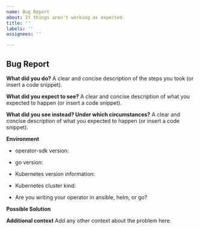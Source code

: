 ```yaml
---
name: Bug Report
about: If things aren't working as expected.
title: ''
labels: ''
assignees: ''

---
```


## Bug Report

<!-- 
Note: Make sure to first check the prerequisites that can be found in the main README file!

Thanks for filing an issue! Before hitting the button, please answer these questions.
Fill in as much of the template below as you can. If you leave out information, we can't help you as well.
-->

**What did you do?**
A clear and concise description of the steps you took (or insert a code snippet).

**What did you expect to see?**
A clear and concise description of what you expected to happen (or insert a code snippet).

**What did you see instead? Under which circumstances?**
A clear and concise description of what you expected to happen (or insert a code snippet).


**Environment**
* operator-sdk version:

<!--- Insert operator-sdk release or Git SHA here. -->

* go version:

<!--- Insert the output of `go version` here -->

* Kubernetes version information:

<!--- Insert the output of `kubectl version` here -->

* Kubernetes cluster kind: 

* Are you writing your operator in ansible, helm, or go?

**Possible Solution**
<!--- Only if you have suggestions on a fix for the bug -->

**Additional context**
Add any other context about the problem here.
